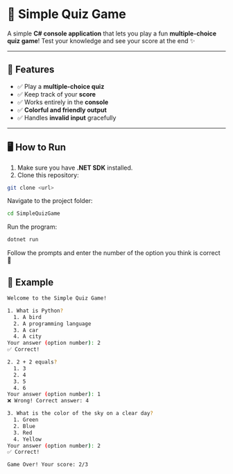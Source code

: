 # 🧩 Simple Quiz Game

A simple **C# console application** that lets you play a fun **multiple-choice quiz game**! Test your knowledge and see your score at the end ✨

---

## 🌟 Features

- ✅ Play a **multiple-choice quiz**  
- ✅ Keep track of your **score**  
- ✅ Works entirely in the **console**  
- ✅ **Colorful and friendly output**  
- ✅ Handles **invalid input** gracefully  

---

## 🖥 How to Run

1. Make sure you have **.NET SDK** installed.  
2. Clone this repository:

```bash
git clone <url>
```

Navigate to the project folder:
```bash
cd SimpleQuizGame
```

Run the program:
```bash
dotnet run
```
Follow the prompts and enter the number of the option you think is correct 🎉

## 📝 Example

```bash
Welcome to the Simple Quiz Game!

1. What is Python?
  1. A bird
  2. A programming language
  3. A car
  4. A city
Your answer (option number): 2
✅ Correct!

2. 2 + 2 equals?
  1. 3
  2. 4
  3. 5
  4. 6
Your answer (option number): 1
❌ Wrong! Correct answer: 4

3. What is the color of the sky on a clear day?
  1. Green
  2. Blue
  3. Red
  4. Yellow
Your answer (option number): 2
✅ Correct!

Game Over! Your score: 2/3
```